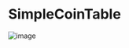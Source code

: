 # SimpleCoinTable

![image](https://user-images.githubusercontent.com/107930591/229527148-9875bad7-7f81-4338-8462-30ca8ea4c21c.png)

